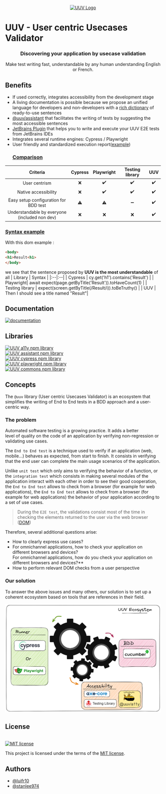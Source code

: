 <p align="center">  
<a href="https://orange-opensource.github.io/uuv/">  
<picture>  
<img alt="UUV Logo" src="https://orange-opensource.github.io/uuv/img/uuv.png">  
</picture>  
</a>  
</p>  

# UUV - User centric Usecases Validator
<h3 align="center">  
Discovering your application by usecase validation  
</h3>  

<p align="center">  
Make test writing fast, understandable by any human understanding English or French.  
</p>  

## Benefits
- If used correctly, integrates accessibility from the development stage
- A living documentation is possible because we propose an unified language for developers and non-developers with a [rich dictionary](https://orange-opensource.github.io/uuv/docs/category/step-definition) of ready-to-use sentences
- [@uuv/assistant](https://orange-opensource.github.io/uuv/docs/tools/uuv-assistant) that facilitates the writing of tests by suggesting the most accessible sentences
- [JetBrains Plugin](https://orange-opensource.github.io/uuv/docs/tools/uuv-jetbrains-plugin) that helps you to write and execute your UUV E2E tests from JetBrains IDEs
- Integrates several runtime engines: Cypress / Playwright
- User friendly and standardized execution report([example](https://e2e-test-quest.github.io/kata-e2e-uuv/06-go-further/))
  ### <u>Comparison</u>
| Criteria | Cypress | Playwright | Testing library | UUV |  
|:-: |:-: |:-: |:-: |:-: |  
| User centrism | :x: | :heavy_check_mark: | :heavy_check_mark: | :heavy_check_mark: |  
| Native accessibility | :x: | :heavy_check_mark: | :heavy_check_mark: | :heavy_check_mark: |  
| Easy setup configuration for BDD test | :warning: | :warning: | :heavy_minus_sign: | :heavy_check_mark: |  
| Understandable by everyone <br> (included non dev) | :x: | :x: | :x: | :heavy_check_mark: |  

### <u>Syntax example</u>
With this dom example :
  ```html
  <body>
  <h1>Result<h1>
  </body>
```
we see that the sentence proposed by **UUV is the most understandable** of all
| Library | Syntax |
|:--|:--|
| Cypress  | cy.get('h1').contains('Result') |
| Playwright| await expect(page.getByTitle('Result')).toHaveCount(1) |
| Testing library  | expect(screen.getByTitle(/Result/i)).toBeTruthy() |
| UUV | Then I should see a title named "Result"|

## Documentation
<a href="https://orange-opensource.github.io/uuv/"><img src="https://img.shields.io/badge/documentation-black?&style=for-the-badge&logo=github&logoColor=white" alt="documentation"/></a>

## Libraries
<a href="https://www.npmjs.com/package/@uuv/a11y"><img src="https://img.shields.io/badge/@uuv/a11y-uuv library to perform a11y checks-brown?logo=npm" alt="UUV a11y npm library"/></a>  
<a href="https://www.npmjs.com/package/@uuv/assistant"><img src="https://img.shields.io/badge/@uuv/assistant-Help module that generates the most accessible sentences based on a DOM element selection-yellow?logo=npm" alt="UUV assistant npm library"/></a>  
<a href="https://www.npmjs.com/package/@uuv/cypress"><img src="https://img.shields.io/badge/@uuv/cypress-Cypress engine to run uuv test-04C38E?logo=npm" alt="UUV cypress npm library"/></a>  
<a href="https://www.npmjs.com/package/@uuv/playwright"><img src="https://img.shields.io/badge/@uuv/playwright-Playwright engine to run uuv test-1dbb68?logo=npm" alt="UUV playwright npm library"/></a>  
<a href="https://www.npmjs.com/package/@uuv/runner-commons"><img src="https://img.shields.io/badge/@uuv/commons-shared library to use uuv-blue?logo=npm" alt="UUV commons npm library"/></a>

## Concepts

The `@uuv` library (User centric Usecases Validator) is an ecosystem that simplifies the writing of End to End tests in a BDD approach and a user-centric way.

### The problem

Automated software testing is a growing practice. It adds a better  
level of quality on the code of an application by verifying non-regression or validating use cases.


The `End to End test` is a technique used to verify if an application (web,  
mobile...) behaves as expected, from start to finish. It consists in verifying that the end user can complete the main usage scenarios of the application.

Unlike `unit test` which only aims to verifying the behavior of a function, or  
the `integration test` which consists in making several modules of the application interact with each other in order to see their good cooperation, the `End to End test` allows to check from a browser (for example for web applications), the `End to End test` allows to check from a browser (for example for web applications) the behavior of your application according to a set of use cases.

> During the `E2E test`, the validations consist most of the time in checking the elements returned to the user via the web browser ([DOM](https://developer.mozilla.org/fr/docs/Web/API/Document_Object_Model))

Therefore, several additional questions arise:

- How to clearly express use cases?
- For omnichannel applications, how to check your application on different browsers and devices?  
  For omnichannel applications, how do you check your application on different browsers and devices?**
- How to perform relevant DOM checks from a user perspective

### Our solution

To answer the above issues and many others, our solution is to set up a coherent ecosystem based on tools that are references in their field.

![Ecosystème UUV](./packages/docs/static/img/docs/ecosystem-uuv.png)



## License

[<a href="https://github.com/Orange-OpenSource/uuv/blob/main/LICENSE">  
<img src="https://img.shields.io/badge/license-MIT-blue" alt="MIT license"/>  
</a>](https://spdx.org/licenses/MIT.html)

This project is licensed under the terms of the [MIT license](https://github.com/Orange-OpenSource/uuv/blob/main/LICENSE).

## Authors

- [@luifr10](https://github.com/luifr10)
- [@stanlee974](https://github.com/stanlee974)
